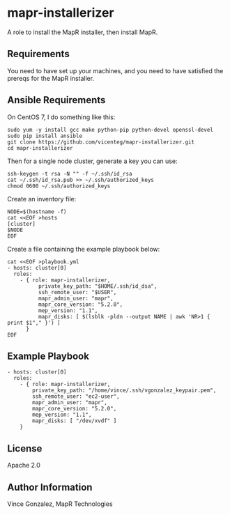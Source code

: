 mapr-installerizer
=========

A role to install the MapR installer, then install MapR.

Requirements
------------

You need to have set up your machines, and you need to have satisfied the prereqs for the MapR installer.

Ansible Requirements
------------

On CentOS 7, I do something like this:

```
sudo yum -y install gcc make python-pip python-devel openssl-devel
sudo pip install ansible
git clone https://github.com/vicenteg/mapr-installerizer.git
cd mapr-installerizer
```

Then for a single node cluster, generate a key you can use:

```
ssh-keygen -t rsa -N "" -f ~/.ssh/id_rsa
cat ~/.ssh/id_rsa.pub >> ~/.ssh/authorized_keys
chmod 0600 ~/.ssh/authorized_keys
```

Create an inventory file:

```
NODE=$(hostname -f)
cat <<EOF >hosts
[cluster]
$NODE
EOF
```
Create a file containing the example playbook below:

```
cat <<EOF >playbook.yml
- hosts: cluster[0]
  roles:
    - { role: mapr-installerizer,
          private_key_path: "$HOME/.ssh/id_dsa",
          ssh_remote_user: "$USER",
          mapr_admin_user: "mapr",
          mapr_core_version: "5.2.0",
          mep_version: "1.1",
          mapr_disks: [ $(lsblk -pldn --output NAME | awk 'NR>1 { print $1"," }') ]
      }
EOF
```

Example Playbook
----------------

```
- hosts: cluster[0]
  roles:
    - { role: mapr-installerizer,
		private_key_path: "/home/vince/.ssh/vgonzalez_keypair.pem", 
		ssh_remote_user: "ec2-user",
		mapr_admin_user: "mapr",
		mapr_core_version: "5.2.0",
		mep_version: "1.1",
		mapr_disks: [ "/dev/xvdf" ]
	}
```

License
-------

Apache 2.0

Author Information
------------------

Vince Gonzalez, MapR Technologies
